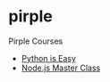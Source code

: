 # pirple
Pirple Courses
- [Python is Easy](https://github.com/michaeldperez/pirple/tree/master/python-is-easy)
- [Node.js Master Class](https://github.com/michaeldperez/pirple/tree/master/nodejs-master-class)
